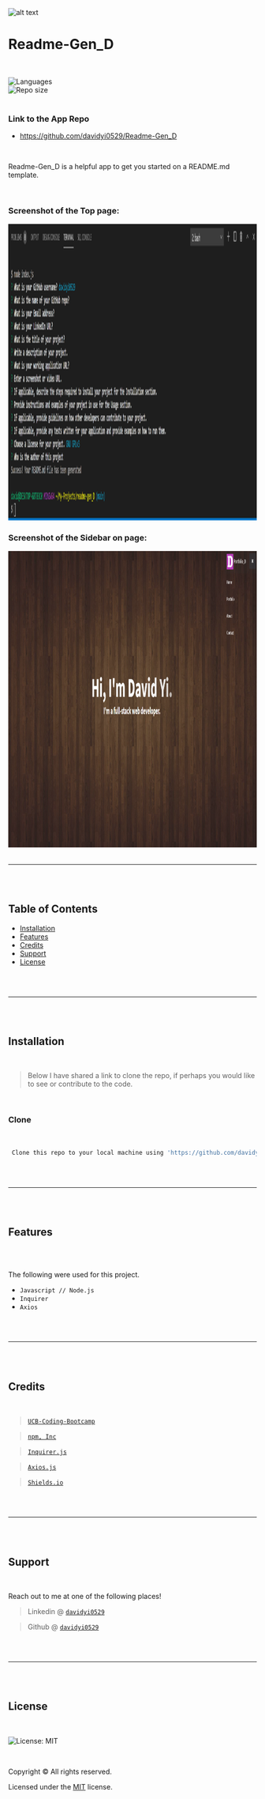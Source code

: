 <img src="https://github.com/davidyi0529/Portfolio_D/blob/master/assets/images/logo.png?raw=true" alt="alt text" title="David Yi">

<br />

# Readme-Gen_D

<br />

![Languages](https://img.shields.io/github/languages/top/davidyi0529/Readme-Gen_D )
<br />
![Repo size](https://img.shields.io/github/last-commit/davidyi0529/Readme-Gen_D)
<br />
<br />

### Link to the App Repo 
- https://github.com/davidyi0529/Readme-Gen_D

<br />

Readme-Gen_D is a helpful app to get you started on a README.md template. 

<br />

### Screenshot of the Top page:

<img src="https://github.com/davidyi0529/Readme-Gen_D/blob/main/Assets/Application.png?raw=true" width="1275" height="600">

### Screenshot of the Sidebar on page:

<img src="https://github.com/davidyi0529/Updated-Portfolio_D/blob/main/assets/images/Pop%20up%20Side%20Bar.png?raw=true" width="1275" height="600">

<br />
<br />

---

<br />
<br />

## Table of Contents

- [Installation](#installation)
- [Features](#features)
- [Credits](#credits)
- [Support](#support)
- [License](#license)

<br />
<br />

---

<br />
<br />

## Installation

<br />

> Below I have shared a link to clone the repo, if perhaps you would like to see or contribute to the code.

<br />

### Clone

<br />

```bash
 Clone this repo to your local machine using 'https://github.com/davidyi0529/Readme-Gen_D.git'
```

<br />
<br />

---

<br />
<br />

## Features

<br />
<br />

The following were used for this project.

- `Javascript // Node.js`
- `Inquirer`
- `Axios`

<br />
<br />

---

<br />
<br />

## Credits

<br />

><a href="https://bootcamp.berkeley.edu/coding/" target="_blank">`UCB-Coding-Bootcamp`</a> 

><a href="https://www.npmjs.com/" target="_blank">`npm, Inc`</a> 

><a href="https://www.npmjs.com/package/inquirer" target="_blank">`Inquirer.js`</a>

><a href="https://www.npmjs.com/package/axios" target="_blank">`Axios.js`</a>

><a href="https://shields.io/ " target="_blank">`Shields.io`</a> 

<br />
<br />

---

<br />
<br />

## Support

<br />

Reach out to me at one of the following places!

> Linkedin @ <a href="www.linkedin.com/in/davidyi0529" target="_blank">`davidyi0529`</a> 

> Github @ <a href="https://github.com/davidyi0529" target="_blank">`davidyi0529`</a>

<br />
<br />

---

<br />
<br />

## License

<br />

![License: MIT](https://img.shields.io/badge/License-MIT-blue.svg)

<br />

Copyright &copy; All rights reserved.

Licensed under the [MIT](https://choosealicense.com/licenses/mit/) license.